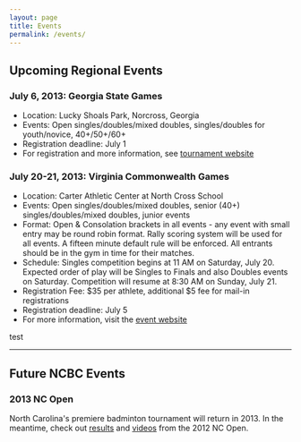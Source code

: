 ```yaml
---
layout: page
title: Events
permalink: /events/
---
```


## Upcoming Regional Events

### July 6, 2013: Georgia State Games
- Location: Lucky Shoals Park, Norcross, Georgia
- Events: Open singles/doubles/mixed doubles, singles/doubles for youth/novice, 40+/50+/60+
- Registration deadline: July 1
- For registration and more information, see [tournament website](http://www.georgiagames.org/badmin.html)

### July 20-21, 2013: Virginia Commonwealth Games
- Location: Carter Athletic Center at North Cross School
- Events: Open singles/doubles/mixed doubles, senior (40+) singles/doubles/mixed doubles, junior events
- Format: Open & Consolation brackets in all events - any event with small entry may be round robin format. Rally scoring system will be used for all events. A fifteen minute default rule will be enforced. All entrants should be in the gym in time for their matches.
- Schedule: Singles competition begins at 11 AM on Saturday, July 20. Expected order of play will be Singles to Finals and also Doubles events on Saturday. Competition will resume at 8:30 AM on Sunday, July 21.
- Registration Fee: $35 per athlete, additional $5 fee for mail-in registrations
- Registration deadline: July 5
- For more information, visit the [event website](http://www.commonwealthgames.org/2013_Subway_Games/2013_Sports_Listing/Badminton.htm)

test

<hr />

## Future NCBC Events

### 2013 NC Open

North Carolina's premiere badminton tournament will return in 2013. In the meantime, check out [results](http://ncbadminton.org/news/2012/09/nc-open-winners/) and [videos](http://ncbadminton.org/video/) from the 2012 NC Open.